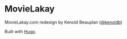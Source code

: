# MovieLakay
MovieLakay.com redesign by Kenold Beauplan ([@kenoldb](https://www.twitter.com/kenoldb))

Built with [Hugo](https://gohugo.io/).
